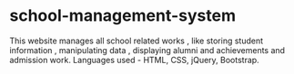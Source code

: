 # school-management-system
This website manages all school related works , like storing student information , manipulating data , displaying alumni and achievements and admission work.  Languages used -  HTML, CSS, jQuery, Bootstrap.
